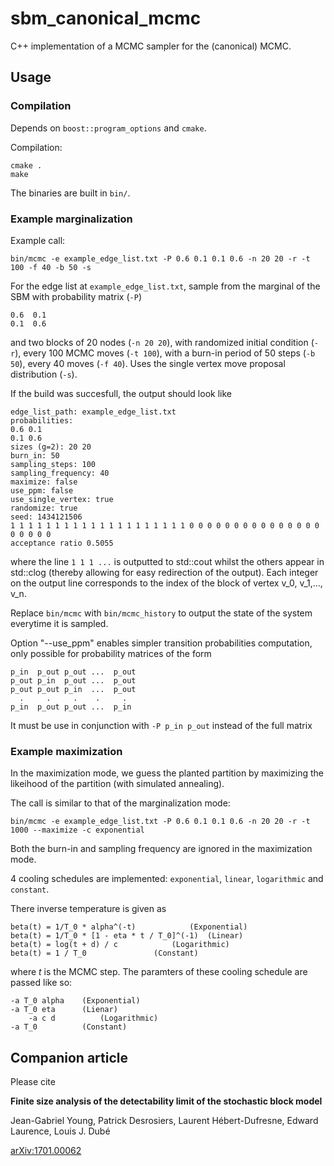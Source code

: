 # sbm_canonical_mcmc

C++ implementation of a MCMC sampler for the (canonical) MCMC.

## Usage

### Compilation

Depends on `boost::program_options` and `cmake`.

Compilation:

	cmake .
	make

The binaries are built in `bin/`.

### Example marginalization

Example call:

	bin/mcmc -e example_edge_list.txt -P 0.6 0.1 0.1 0.6 -n 20 20 -r -t 100 -f 40 -b 50 -s

For the edge list at `example_edge_list.txt`, sample from the marginal of the SBM with probability matrix (`-P`)

	0.6  0.1
	0.1  0.6

and two blocks of 20 nodes (`-n 20 20`), with randomized initial condition (`-r`), every 100 MCMC moves (`-t 100`), with a 
burn-in period  of 50 steps (`-b 50`), every 40 moves (`-f 40`).
Uses the single vertex move proposal distribution (`-s`).

If the build was succesfull, the output should look like

    edge_list_path: example_edge_list.txt
    probabilities:
    0.6 0.1 
    0.1 0.6 
    sizes (g=2): 20 20 
    burn_in: 50
    sampling_steps: 100
    sampling_frequency: 40
    maximize: false
    use_ppm: false
    use_single_vertex: true
    randomize: true
    seed: 1434121506
    1 1 1 1 1 1 1 1 1 1 1 1 1 1 1 1 1 1 1 1 0 0 0 0 0 0 0 0 0 0 0 0 0 0 0 0 0 0 0 0 
    acceptance ratio 0.5055

where the line `1 1 1 ...` is outputted to std::cout whilst the others appear in std::clog (thereby allowing for easy 
redirection of the output).
Each integer on the output line corresponds to the index of the block of vertex v_0, v_1,..., v_n.

Replace `bin/mcmc` with `bin/mcmc_history` to output the state of the system everytime it is sampled.

Option "--use_ppm" enables simpler transition probabilities computation, only possible for probability matrices of the form

    p_in  p_out p_out ...  p_out 
    p_out p_in  p_out ...  p_out 
    p_out p_out p_in  ...  p_out 
      .     .     .    .     .
    p_in  p_out p_out ...  p_in

It must be use in conjunction with `-P p_in p_out` instead of the full matrix

### Example maximization

In the maximization mode, we guess the planted partition by maximizing the likeihood of the partition (with simulated 
annealing).

The call is similar to that of the marginalization mode:

	bin/mcmc -e example_edge_list.txt -P 0.6 0.1 0.1 0.6 -n 20 20 -r -t 1000 --maximize -c exponential	

Both the burn-in and sampling frequency are ignored in the maximization mode.

4 cooling schedules are implemented: `exponential`, `linear`, `logarithmic` and `constant`.

There inverse temperature is given as

    beta(t) = 1/T_0 * alpha^(-t) 	        (Exponential)
    beta(t) = 1/T_0 * [1 - eta * t / T_0]^(-1)  (Linear)
    beta(t) = log(t + d) / c  			(Logarithmic)
    beta(t) = 1 / T_0				(Constant)

where $t$ is the MCMC step. The paramters of these cooling schedule are passed like so:

	-a T_0 alpha    (Exponential)
	-a T_0 eta      (Lienar)
        -a c d          (Logarithmic)
	-a T_0          (Constant)

## Companion article

Please cite

**Finite size analysis of the detectability limit of the stochastic block model**

Jean-Gabriel Young, Patrick Desrosiers, Laurent Hébert-Dufresne, Edward Laurence, Louis J. Dubé

[arXiv:1701.00062](https://arxiv.org/abs/1701.00062)
